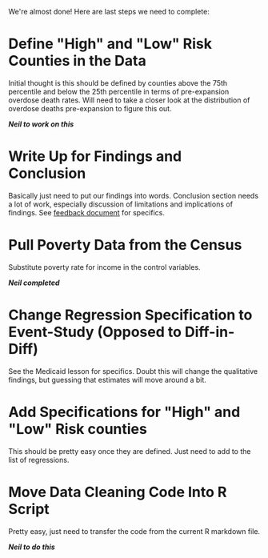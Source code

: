 We're almost done! Here are last steps we need to complete:

# Define "High" and "Low" Risk Counties in the Data

Initial thought is this should be defined by counties above the 75th percentile and below the 25th percentile in terms of pre-expansion overdose death 
rates. Will need to take a closer look at the distribution of overdose deaths pre-expansion to figure this out.

***Neil to work on this***

# Write Up for Findings and Conclusion

Basically just need to put our findings into words. Conclusion section needs a lot of work, especially discussion of limitations and implications of
findings. See [feedback document](Feedback-Neil-Nicole.docx) for specifics.

# Pull Poverty Data from the Census

Substitute poverty rate for income in the control variables.

***Neil completed***

# Change Regression Specification to Event-Study (Opposed to Diff-in-Diff)

See the Medicaid lesson for specifics. Doubt this will change the qualitative findings, but guessing that estimates will move around a bit.

# Add Specifications for "High" and "Low" Risk counties

This should be pretty easy once they are defined. Just need to add to the list of regressions.

# Move Data Cleaning Code Into R Script

Pretty easy, just need to transfer the code from the current R markdown file.

***Neil to do this***
